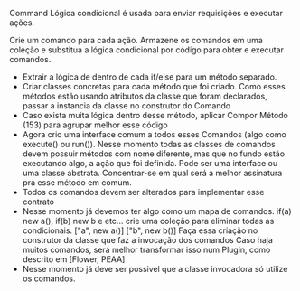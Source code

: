 ﻿Command
Lógica condicional é usada para enviar requisições e executar ações.

Crie um comando para cada ação. Armazene os comandos em uma coleção e substitua a lógica
condicional por código para obter e executar comandos.

- Extrair a lógica de dentro de cada if/else para um método separado.
- Criar classes concretas para cada método que foi criado.
  Como esses métodos estão usando atributos da classe que foram declarados,
  passar a instancia da classe no construtor do Comando
- Caso exista muita lógica dentro desse método, aplicar Compor Método (153) para
  agrupar melhor esse código
- Agora crio uma interface comum a todos esses Comandos (algo como execute() ou run()).
  Nesse momento todas as classes de comandos devem possuir métodos com nome diferente,
  mas que no fundo estão executando algo, a ação que foi definida.
  Pode ser uma interface ou uma classe abstrata.
  Concentrar-se em qual será a melhor assinatura pra esse método em comum.
- Todos os comandos devem ser alterados para implementar esse contrato
- Nesse momento já devemos ter algo como um mapa de comandos.
  if(a) new a(), if(b) new b e etc...
  crie uma coleção para eliminar todas as condicionais.
  ["a", new a()]
  ["b", new b()]
  Faça essa criação no construtor da classe que faz a invocação dos comandos
  Caso haja muitos comandos, será melhor transformar isso num Plugin,
  como descrito em [Flower, PEAA]
- Nesse momento já deve ser possivel que a classe invocadora só utilize os comandos.